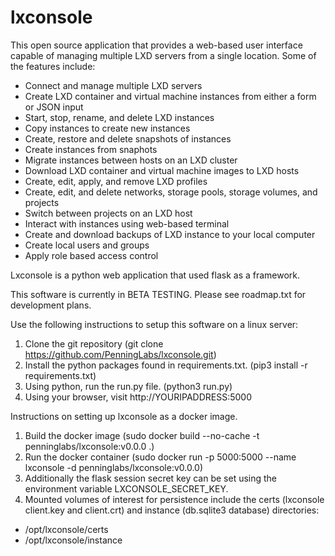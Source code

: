 # lxconsole
This open source application that provides a web-based user interface capable of managing multiple LXD servers from a single location. Some of the features include:

- Connect and manage multiple LXD servers
- Create LXD container and virtual machine instances from either a form or JSON input
- Start, stop, rename, and delete LXD instances
- Copy instances to create new instances 
- Create, restore and delete snapshots of instances
- Create instances from snaphots
- Migrate instances between hosts on an LXD cluster
- Download LXD container and virtual machine images to LXD hosts
- Create, edit, apply, and remove LXD profiles
- Create, edit, and delete networks, storage pools, storage volumes, and projects
- Switch between projects on an LXD host
- Interact with instances using web-based terminal
- Create and download backups of LXD instance to your local computer
- Create local users and groups
- Apply role based access control

Lxconsole is a python web application that used flask as a framework.

This software is currently in BETA TESTING. Please see roadmap.txt for development plans.

Use the following instructions to setup this software on a linux server:
1. Clone the git repository (git clone https://github.com/PenningLabs/lxconsole.git)
2. Install the python packages found in requirements.txt. (pip3 install -r requirements.txt)
3. Using python, run the run.py file. (python3 run.py)
4. Using your browser, visit http://YOURIPADDRESS:5000


Instructions on setting up lxconsole as a docker image.
1. Build the docker image (sudo docker build --no-cache -t penninglabs/lxconsole:v0.0.0 .)
2. Run the docker container (sudo docker run -p 5000:5000 --name lxconsole -d penninglabs/lxconsole:v0.0.0)
3. Additionally the flask session secret key can be set using the environment variable LXCONSOLE_SECRET_KEY. 
4. Mounted volumes of interest for persistence include the certs (lxconsole client.key and client.crt) and instance (db.sqlite3 database) directories:
  - /opt/lxconsole/certs
  - /opt/lxconsole/instance

